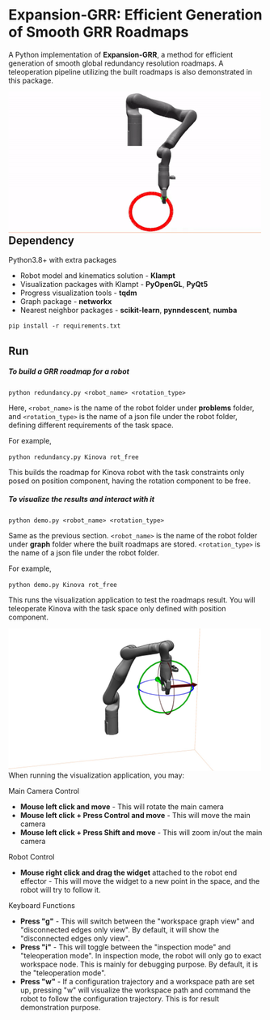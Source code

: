 # Expansion-GRR: Efficient Generation of Smooth GRR Roadmaps

A Python implementation of **Expansion-GRR**, a method for efficient generation of smooth global
redundancy resolution roadmaps. A teleoperation pipeline utilizing the built roadmaps is also demonstrated in this package.

<img align="left" src="demo/cyclic.gif" alt="drawing" width="500"/>

## Dependency

Python3.8+ with extra packages

- Robot model and kinematics solution - **Klampt**
- Visualization packages with Klampt - **PyOpenGL**, **PyQt5**
- Progress visualization tools - **tqdm**
- Graph package - **networkx**
- Nearest neighbor packages - **scikit-learn**, **pynndescent**, **numba**

```
pip install -r requirements.txt
```

## Run

##### To build a GRR roadmap for a robot

`python redundancy.py <robot_name> <rotation_type>`

Here, `<robot_name>` is the name of the robot folder under **problems** folder, and `<rotation_type>` is the name of a json file under the robot folder, defining different requirements of the task space. 

For example,

`python redundancy.py Kinova rot_free`

This builds the roadmap for Kinova robot with the task constraints only posed on position component, having the rotation component to be free.


##### To visualize the results and interact with it

`python demo.py <robot_name> <rotation_type>`

Same as the previous section. `<robot_name>` is the name of the robot folder under **graph** folder where the built roadmaps are stored. `<rotation_type>` is the name of a json file under the robot folder.

For example,

`python demo.py Kinova rot_free`

This runs the visualization application to test the roadmaps result. You will teleoperate Kinova with the task space only defined with position component.

<img align="left" src="demo/visualization.jpg" alt="drawing" width="500"/>

When running the visualization application, you may:

Main Camera Control

- **Mouse left click and move** - This will rotate the main camera
- **Mouse left click + Press Control and move** - This will move the main camera
- **Mouse left click + Press Shift and move** - This will zoom in/out the main camera

Robot Control

- **Mouse right click and drag the widget** attached to the robot end effector - This will move the widget to a new point in the space, and the robot will try to follow it.

Keyboard Functions

- **Press "g"** - This will switch between the "workspace graph view" and "disconnected edges only view". By default, it will show the "disconnected edges only view".
- **Press "i"** - This will toggle between the "inspection mode" and "teleoperation mode". In inspection mode, the robot will only go to exact workspace node. This is mainly for debugging purpose. By default, it is the "teleoperation mode".
- **Press "w"** - If a configuration trajectory and a workspace path are set up, pressing "w" will visualize the workspace path and command the robot to follow the configuration trajectory. This is for result demonstration purpose.